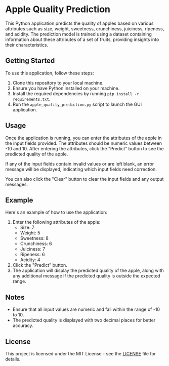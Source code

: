 # Apple Quality Prediction

This Python application predicts the quality of apples based on various attributes such as size, weight, sweetness, crunchiness, juiciness, ripeness, and acidity. The prediction model is trained using a dataset containing information about these attributes of a set of fruits, providing insights into their characteristics.

## Getting Started

To use this application, follow these steps:

1. Clone this repository to your local machine.
2. Ensure you have Python installed on your machine.
3. Install the required dependencies by running `pip install -r requirements.txt`.
4. Run the `apple_quality_prediction.py` script to launch the GUI application.

## Usage

Once the application is running, you can enter the attributes of the apple in the input fields provided. The attributes should be numeric values between -10 and 10. After entering the attributes, click the "Predict" button to see the predicted quality of the apple.

If any of the input fields contain invalid values or are left blank, an error message will be displayed, indicating which input fields need correction.

You can also click the "Clear" button to clear the input fields and any output messages.

## Example

Here's an example of how to use the application:

1. Enter the following attributes of the apple:
   - Size: 7
   - Weight: 5
   - Sweetness: 8
   - Crunchiness: 6
   - Juiciness: 7
   - Ripeness: 6
   - Acidity: 4
2. Click the "Predict" button.
3. The application will display the predicted quality of the apple, along with any additional message if the predicted quality is outside the expected range.

## Notes

- Ensure that all input values are numeric and fall within the range of -10 to 10.
- The predicted quality is displayed with two decimal places for better accuracy.

## License

This project is licensed under the MIT License - see the [LICENSE](LICENSE) file for details.
